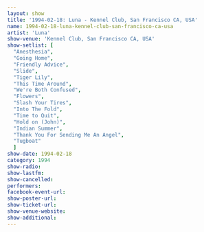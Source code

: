 ```yaml
---
layout: show
title: '1994-02-18: Luna - Kennel Club, San Francisco CA, USA'
name: 1994-02-18-luna-kennel-club-san-francisco-ca-usa
artist: 'Luna'
show-venue: 'Kennel Club, San Francisco CA, USA'
show-setlist: [
  "Anesthesia",
  "Going Home",
  "Friendly Advice",
  "Slide",
  "Tiger Lily",
  "This Time Around",
  "We're Both Confused",
  "Flowers",
  "Slash Your Tires",
  "Into The Fold",
  "Time to Quit",
  "Hold on (John)",
  "Indian Summer",
  "Thank You For Sending Me An Angel",
  "Tugboat"
  ]
show-date: 1994-02-18
category: 1994
show-radio: 
show-lastfm: 
show-cancelled: 
performers: 
facebook-event-url: 
show-poster-url: 
show-ticket-url: 
show-venue-website: 
show-additional: 
---
```


